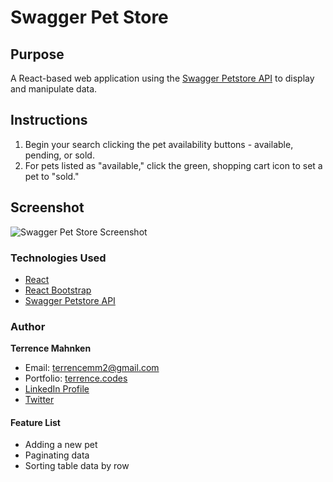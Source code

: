 # Swagger Pet Store

## Purpose

A React-based web application using the [Swagger Petstore API](https://petstore.swagger.io/) to display and manipulate data.

## Instructions

1. Begin your search clicking the pet availability buttons - available, pending, or sold.
2. For pets listed as "available," click the green, shopping cart icon to set a pet to "sold."

## Screenshot

![Swagger Pet Store Screenshot](../media/petstore-screenshot.png?raw=true)

### Technologies Used

-   [React](https://reactjs.org/)
-   [React Bootstrap](https://react-bootstrap.github.io/)
-   [Swagger Petstore API](https://petstore.swagger.io/)

### Author

**Terrence Mahnken**

-   Email: [terrencemm2@gmail.com](mailto:terrencemm2@gmail.com)
-   Portfolio: [terrence.codes](https://terrence.codes)
-   [LinkedIn Profile](https://www.linkedin.com/in/terrencemahnken/)
-   [Twitter](https://twitter.com/TerrenceMahnken)

#### Feature List

-   Adding a new pet
-   Paginating data
-   Sorting table data by row

